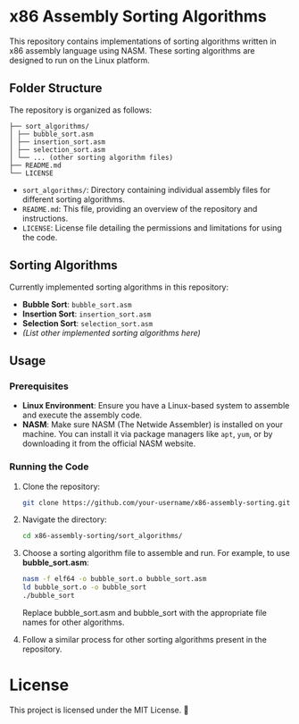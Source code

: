 # x86 Assembly Sorting Algorithms

This repository contains implementations of sorting algorithms written in x86 assembly language using NASM. These sorting algorithms are designed to run on the Linux platform.

## Folder Structure

The repository is organized as follows:
```
├── sort_algorithms/
│ ├── bubble_sort.asm
│ ├── insertion_sort.asm
│ ├── selection_sort.asm
│ └── ... (other sorting algorithm files)
├── README.md
└── LICENSE
```


- `sort_algorithms/`: Directory containing individual assembly files for different sorting algorithms.
- `README.md`: This file, providing an overview of the repository and instructions.
- `LICENSE`: License file detailing the permissions and limitations for using the code.

## Sorting Algorithms

Currently implemented sorting algorithms in this repository:

- **Bubble Sort**: `bubble_sort.asm`
- **Insertion Sort**: `insertion_sort.asm`
- **Selection Sort**: `selection_sort.asm`
- *(List other implemented sorting algorithms here)*

## Usage

### Prerequisites

- **Linux Environment**: Ensure you have a Linux-based system to assemble and execute the assembly code.
- **NASM**: Make sure NASM (The Netwide Assembler) is installed on your machine. You can install it via package managers like `apt`, `yum`, or by downloading it from the official NASM website.

### Running the Code

1. Clone the repository:

   ```bash
   git clone https://github.com/your-username/x86-assembly-sorting.git
   ```

2. Navigate the directory:
    ```bash
    cd x86-assembly-sorting/sort_algorithms/
    ```

3. Choose a sorting algorithm file to assemble and run. For example, to use **bubble_sort.asm**:
    ```bash
    nasm -f elf64 -o bubble_sort.o bubble_sort.asm
    ld bubble_sort.o -o bubble_sort
    ./bubble_sort
    ```
    Replace bubble_sort.asm and bubble_sort with the appropriate file names for other algorithms.

4. Follow a similar process for other sorting algorithms present in the repository.


# License
This project is licensed under the MIT License. 🤗